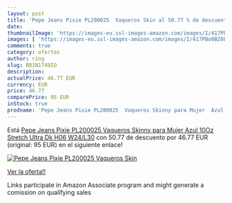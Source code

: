 ```yaml
---
layout: post
title: 'Pepe Jeans Pixie PL200025  Vaqueros Skin al 50.77 % de descuento'
date: 
thumbnailImage: 'https://images-eu.ssl-images-amazon.com/images/I/417PBo0BZ0L._SL200_.jpg'
images: [ 'https://images-eu.ssl-images-amazon.com/images/I/417PBo0BZ0L._SL200_.jpg' ]
comments: true
category: ofertas
author: ring
slug: B01N1749IO
description:
actualPrice: 46.77 EUR
currency: EUR
price: 46.77
comparePrice: 95 EUR
inStock: true
prodname: 'Pepe Jeans Pixie PL200025  Vaqueros Skinny para Mujer  Azul  10Oz Stretch Ultra Dk H06   W24/L30'
---
```


Está [Pepe Jeans Pixie PL200025  Vaqueros Skinny para Mujer  Azul  10Oz Stretch Ultra Dk H06   W24/L30](https://www.amazon.es/dp/B01N1749IO/?tag=tolees-21) con 50.77 de descuento por 46.77 EUR (original: 95 EUR) en el siguiente enlace!

[![Pepe Jeans Pixie PL200025  Vaqueros Skin](https://images-eu.ssl-images-amazon.com/images/I/417PBo0BZ0L._SL200_.jpg)](https://www.amazon.es/dp/B01N1749IO/?tag=tolees-21)

[Ver la oferta!!](https://www.amazon.es/dp/B01N1749IO/?tag=tolees-21)

Links participate in Amazon Associate program and might generate a comission on qualifying sales


